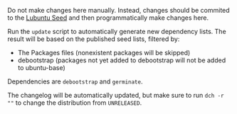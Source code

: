 Do not make changes here manually. Instead, changes should be commited
to the [Lubuntu Seed][1] and then programmatically make changes here.

Run the `update` script to automatically generate new dependency lists.
The result will be based on the published seed lists, filtered by:

 * The Packages files (nonexistent packages will be skipped)
 * debootstrap (packages not yet added to debootstrap will not be added
  to ubuntu-base)

Dependencies are `debootstrap` and `germinate`.

The changelog will be automatically updated, but make sure to run
`dch -r ""` to change the distribution from `UNRELEASED`.

[1]: https://phab.lubuntu.me/source/seed/
